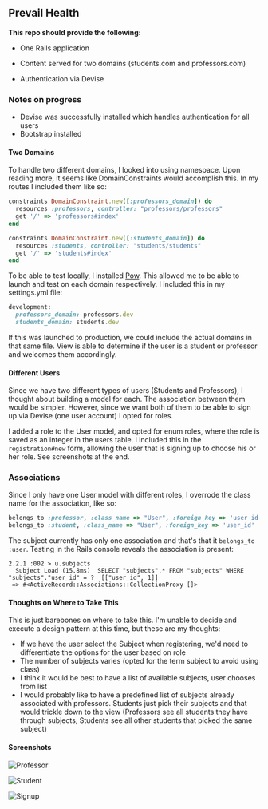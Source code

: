 ## Prevail Health

**This repo should provide the following:**

* One Rails application

* Content served for two domains (students.com and professors.com)

* Authentication via Devise

### Notes on progress

* Devise was successfully installed which handles authentication for all users
* Bootstrap installed

#### Two Domains

To handle two different domains, I looked into using namespace. Upon reading more, it seems like DomainConstraints would accomplish this. In my routes I included them like so:

```ruby
constraints DomainConstraint.new([:professors_domain]) do
  resources :professors, controller: "professors/professors"
  get '/' => 'professors#index'
end

constraints DomainConstraint.new([:students_domain]) do
  resources :students, controller: "students/students"
  get '/' => 'students#index'
end
```

To be able to test locally, I installed [Pow](http://pow.cx/). This allowed me to be able to launch and test on each domain respectively. I included this in my settings.yml file:

```ruby
development:
  professors_domain: professors.dev
  students_domain: students.dev
```

If this was launched to production, we could include the actual domains in that same file. View is able to determine if the user is a student or professor and welcomes them accordingly.

#### Different Users

Since we have two different types of users (Students and Professors), I thought about building a model for each. The association between them would be simpler. However, since we want both of them to be able to sign up via Devise (one user account) I opted for roles.

I added a role to the User model, and opted for enum roles, where the role is saved as an integer in the users table. I included this in the `registration#new` form, allowing the user that is signing up to choose his or her role. See screenshots at the end.

### Associations

Since I only have one User model with different roles, I overrode the class name for the association, like so:

```ruby
belongs_to :professor, :class_name => "User", :foreign_key => 'user_id'
belongs_to :student, :class_name => "User", :foreign_key => 'user_id'
```

The subject currently has only one association and that's that it `belongs_to :user`. Testing in the Rails console reveals the association is present:

```
2.2.1 :002 > u.subjects
  Subject Load (15.8ms)  SELECT "subjects".* FROM "subjects" WHERE "subjects"."user_id" = ?  [["user_id", 1]]
 => #<ActiveRecord::Associations::CollectionProxy []>
```

#### Thoughts on Where to Take This

This is just barebones on where to take this. I'm unable to decide and execute a design pattern at this time, but these are my thoughts:

* If we have the user select the Subject when registering, we'd need to differentiate the options for the user based on role
* The number of subjects varies (opted for the term subject to avoid using class)
* I think it would be best to have a list of available subjects, user chooses from list
* I would probably like to have a predefined list of subjects already associated with professors. Students just pick their subjects and that would trickle down to the view (Professors see all students they have through subjects, Students see all other students that picked the same subject)

#### Screenshots

![Professor](http://i.imgur.com/w5yYtAC.png)

![Student](http://i.imgur.com/tq9LvCn.png)

![Signup](http://i.imgur.com/JehAhkY.png)
